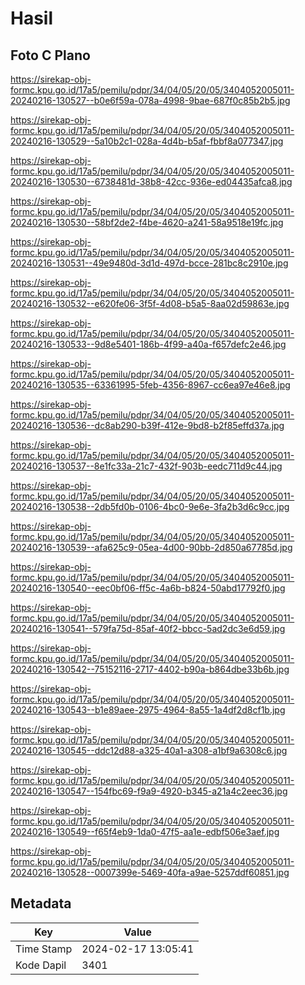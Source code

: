 # Hasil

## Foto C Plano

https://sirekap-obj-formc.kpu.go.id/17a5/pemilu/pdpr/34/04/05/20/05/3404052005011-20240216-130527--b0e6f59a-078a-4998-9bae-687f0c85b2b5.jpg

https://sirekap-obj-formc.kpu.go.id/17a5/pemilu/pdpr/34/04/05/20/05/3404052005011-20240216-130529--5a10b2c1-028a-4d4b-b5af-fbbf8a077347.jpg

https://sirekap-obj-formc.kpu.go.id/17a5/pemilu/pdpr/34/04/05/20/05/3404052005011-20240216-130530--6738481d-38b8-42cc-936e-ed04435afca8.jpg

https://sirekap-obj-formc.kpu.go.id/17a5/pemilu/pdpr/34/04/05/20/05/3404052005011-20240216-130530--58bf2de2-f4be-4620-a241-58a9518e19fc.jpg

https://sirekap-obj-formc.kpu.go.id/17a5/pemilu/pdpr/34/04/05/20/05/3404052005011-20240216-130531--49e9480d-3d1d-497d-bcce-281bc8c2910e.jpg

https://sirekap-obj-formc.kpu.go.id/17a5/pemilu/pdpr/34/04/05/20/05/3404052005011-20240216-130532--e620fe06-3f5f-4d08-b5a5-8aa02d59863e.jpg

https://sirekap-obj-formc.kpu.go.id/17a5/pemilu/pdpr/34/04/05/20/05/3404052005011-20240216-130533--9d8e5401-186b-4f99-a40a-f657defc2e46.jpg

https://sirekap-obj-formc.kpu.go.id/17a5/pemilu/pdpr/34/04/05/20/05/3404052005011-20240216-130535--63361995-5feb-4356-8967-cc6ea97e46e8.jpg

https://sirekap-obj-formc.kpu.go.id/17a5/pemilu/pdpr/34/04/05/20/05/3404052005011-20240216-130536--dc8ab290-b39f-412e-9bd8-b2f85effd37a.jpg

https://sirekap-obj-formc.kpu.go.id/17a5/pemilu/pdpr/34/04/05/20/05/3404052005011-20240216-130537--8e1fc33a-21c7-432f-903b-eedc711d9c44.jpg

https://sirekap-obj-formc.kpu.go.id/17a5/pemilu/pdpr/34/04/05/20/05/3404052005011-20240216-130538--2db5fd0b-0106-4bc0-9e6e-3fa2b3d6c9cc.jpg

https://sirekap-obj-formc.kpu.go.id/17a5/pemilu/pdpr/34/04/05/20/05/3404052005011-20240216-130539--afa625c9-05ea-4d00-90bb-2d850a67785d.jpg

https://sirekap-obj-formc.kpu.go.id/17a5/pemilu/pdpr/34/04/05/20/05/3404052005011-20240216-130540--eec0bf06-ff5c-4a6b-b824-50abd17792f0.jpg

https://sirekap-obj-formc.kpu.go.id/17a5/pemilu/pdpr/34/04/05/20/05/3404052005011-20240216-130541--579fa75d-85af-40f2-bbcc-5ad2dc3e6d59.jpg

https://sirekap-obj-formc.kpu.go.id/17a5/pemilu/pdpr/34/04/05/20/05/3404052005011-20240216-130542--75152116-2717-4402-b90a-b864dbe33b6b.jpg

https://sirekap-obj-formc.kpu.go.id/17a5/pemilu/pdpr/34/04/05/20/05/3404052005011-20240216-130543--b1e89aee-2975-4964-8a55-1a4df2d8cf1b.jpg

https://sirekap-obj-formc.kpu.go.id/17a5/pemilu/pdpr/34/04/05/20/05/3404052005011-20240216-130545--ddc12d88-a325-40a1-a308-a1bf9a6308c6.jpg

https://sirekap-obj-formc.kpu.go.id/17a5/pemilu/pdpr/34/04/05/20/05/3404052005011-20240216-130547--154fbc69-f9a9-4920-b345-a21a4c2eec36.jpg

https://sirekap-obj-formc.kpu.go.id/17a5/pemilu/pdpr/34/04/05/20/05/3404052005011-20240216-130549--f65f4eb9-1da0-47f5-aa1e-edbf506e3aef.jpg

https://sirekap-obj-formc.kpu.go.id/17a5/pemilu/pdpr/34/04/05/20/05/3404052005011-20240216-130528--0007399e-5469-40fa-a9ae-5257ddf60851.jpg


## Metadata

| Key        | Value               |
| ---------- | ------------------- |
| Time Stamp | 2024-02-17 13:05:41 |
| Kode Dapil | 3401                |



